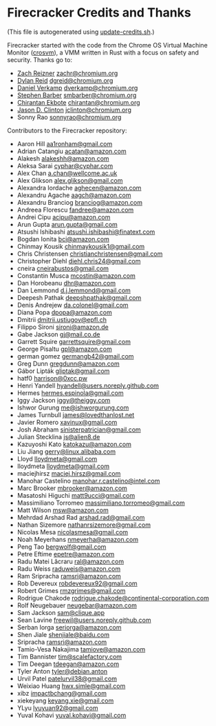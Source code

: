 
# Firecracker Credits and Thanks

(This file is autogenerated using [update-credits.sh](tools/update-credits.sh).)

Firecracker started with the code from the Chrome OS Virtual Machine Monitor
([crosvm](https://chromium.googlesource.com/chromiumos/platform/crosvm/)), a VMM
written in Rust with a focus on safety and security. Thanks go to:

* [Zach Reizner](https://github.com/zachreizner) <zachr@chromium.org>
* [Dylan Reid](https://github.com/dgreid) <dgreid@chromium.org>
* [Daniel Verkamp](https://github.com/danielverkamp) <dverkamp@chromium.org>
* [Stephen Barber](https://github.com/smibarber) <smbarber@chromium.org>
* [Chirantan Ekbote](https://github.com/jynnantonix) <chirantan@chromium.org>
* [Jason D. Clinton](https://github.com/jclinton) <jclinton@chromium.org>
* Sonny Rao <sonnyrao@chromium.org>


Contributors to the Firecracker repository:

* Aaron Hill <aa1ronham@gmail.com>
* Adrian Catangiu <acatan@amazon.com>
* Alakesh <alakeshh@amazon.com>
* Aleksa Sarai <cyphar@cyphar.com>
* Alex Chan <a.chan@wellcome.ac.uk>
* Alex Glikson <alex.glikson@gmail.com>
* Alexandra Iordache <aghecen@amazon.com>
* Alexandru Agache <aagch@amazon.com>
* Alexandru Branciog <branciog@amazon.com>
* Andreea Florescu <fandree@amazon.com>
* Andrei Cipu <acipu@amazon.com>
* Arun Gupta <arun.gupta@gmail.com>
* Atsushi Ishibashi <atsushi.ishibashi@finatext.com>
* Bogdan Ionita <bci@amazon.com>
* Chinmay Kousik <chinmaykousik1@gmail.com>
* Chris Christensen <christianchristensen@gmail.com>
* Christopher Diehl <diehl.chris24@gmail.com>
* cneira <cneirabustos@gmail.com>
* Constantin Musca <mcostin@amazon.com>
* Dan Horobeanu <dhr@amazon.com>
* Dan Lemmond <d.j.lemmond@gmail.com>
* Deepesh Pathak <deepshpathak@gmail.com>
* Denis Andrejew <da.colonel@gmail.com>
* Diana Popa <dpopa@amazon.com>
* Dmitrii <dmitrii.ustiugov@epfl.ch>
* Filippo Sironi <sironi@amazon.de>
* Gabe Jackson <gj@mail.co.de>
* Garrett Squire <garrettsquire@gmail.com>
* George Pisaltu <gpl@amazon.com>
* german gomez <germangb42@gmail.com>
* Greg Dunn <gregdunn@amazon.com>
* Gábor Lipták <gliptak@gmail.com>
* hatf0 <harrison@0xcc.pw>
* Henri Yandell <hyandell@users.noreply.github.com>
* Hermes <hermes.espinola@gmail.com>
* Iggy Jackson <iggy@theiggy.com>
* Ishwor Gurung <me@ishworgurung.com>
* James Turnbull <james@lovedthanlost.net>
* Javier Romero <xavinux@gmail.com>
* Josh Abraham <sinisterpatrician@gmail.com>
* Julian Stecklina <js@alien8.de>
* Kazuyoshi Kato <katokazu@amazon.com>
* Liu Jiang <gerry@linux.alibaba.com>
* Lloyd <lloydmeta@gmail.com>
* lloydmeta <lloydmeta@gmail.com>
* maciejhirsz <maciej.hirsz@gmail.com>
* Manohar Castelino <manohar.r.castelino@intel.com>
* Marc Brooker <mbrooker@amazon.com>
* Masatoshi Higuchi <matt9ucci@gmail.com>
* Massimiliano Torromeo <massimiliano.torromeo@gmail.com>
* Matt Wilson <msw@amazon.com>
* Mehrdad Arshad Rad <arshad.rad@gmail.com>
* Nathan Sizemore <nathanrsizemore@gmail.com>
* Nicolas Mesa <nicolasmesa@gmail.com>
* Noah Meyerhans <nmeyerha@amazon.com>
* Peng Tao <bergwolf@gmail.com>
* Petre Eftime <epetre@amazon.com>
* Radu Matei Lăcraru <ral@amazon.com>
* Radu Weiss <raduweis@amazon.com>
* Ram Sripracha <ramsri@amazon.com>
* Rob Devereux <robdevereux92@gmail.com>
* Robert Grimes <rmzgrimes@gmail.com>
* Rodrigue Chakode <rodrigue.chakode@continental-corporation.com>
* Rolf Neugebauer <neugebar@amazon.com>
* Sam Jackson <sam@clique.app>
* Sean Lavine <freewil@users.noreply.github.com>
* Serban Iorga <seriorga@amazon.com>
* Shen Jiale <shenjiale@baidu.com>
* Sripracha <ramsri@amazon.com>
* Tamio-Vesa Nakajima <tamiove@amazon.com>
* Tim Bannister <tim@scalefactory.com>
* Tim Deegan <tdeegan@amazon.com>
* Tyler Anton <tyler@debian.anton>
* Urvil Patel <patelurvil38@gmail.com>
* Weixiao Huang <hwx.simle@gmail.com>
* xibz <impactbchang@gmail.com>
* xiekeyang <keyang.xie@gmail.com>
* YLyu <lyuyuan92@gmail.com>
* Yuval Kohavi <yuval.kohavi@gmail.com>
